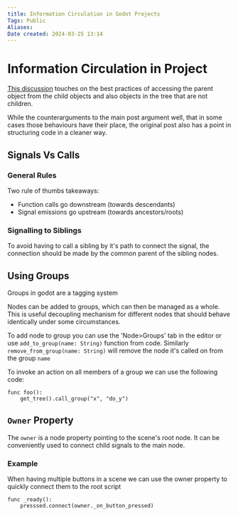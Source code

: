 ```yaml
---
title: Information Circulation in Godot Projects
Tags: Public
Aliases:
Date created: 2024-03-25 13:14
---
```


# Information Circulation in Project


[This discussion](https://www.reddit.com/r/godot/comments/10cbpyj/get_parent_and_get_node_considered_harmful/) touches on the best practices of accessing the parent object from the child objects and also objects in the tree that are not children.

While the counterarguments to the main post argument well, that in some cases those behaviours have their place, the original post also has a point in structuring code in a cleaner way.

## Signals Vs Calls
### General Rules

Two rule of thumbs takeaways:
- Function calls go downstream (towards descendants)
- Signal emissions go upstream (towards ancestors/roots) 

### Signalling to Siblings
To avoid having to call a sibling by it's path to connect the signal, the connection should be made by the common parent of the sibling nodes.


## Using Groups
Groups in godot are a tagging system

Nodes can be added to groups, which can then be managed as a whole. This is useful decoupling mechanism for different nodes that should behave identically under some circumstances.

To add node to group you can use the 'Node>Groups' tab in the editor or use `add_to_group(name: String)` function from code. Similarly `remove_from_group(name: String)` will remove the node it's called on from the group `name` 

To invoke an action on all members of a group we can use the following code:
```gdscript
func foo():
	get_tree().call_group("x", "do_y")
```

## `Owner` Property
The `owner` is a node property pointing to the scene's root node. It can be conveniently used to connect child signals to the main node.

### Example
When having multiple buttons in a scene we can use the owner property to quickly connect them to the root script

```gdscript
func _ready():
	presssed.connect(owner._on_button_pressed)
```